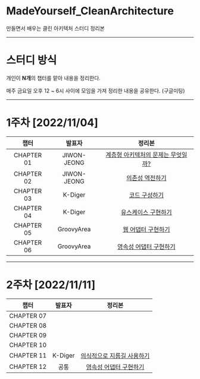 # MadeYourself_CleanArchitecture

만들면서 배우는 클린 아키텍처 스터디 정리본


---

# 스터디 방식

개인이 **N개**의 챕터를 맡아 내용을 정리한다.

매주 금요일 오후 12 ~ 6시 사이에 모임을 가져 정리한 내용을 공유한다. (구글미팅)

---

# 1주차 [2022/11/04]

|챕터|발표자|정리본|
|:---:|:---:|:---:|
|CHAPTER 01|JIWON-JEONG|[계층형 아키텍처의 문제는 무엇일까?](https://github.com/Be-GGanboo-With-Java/MadeYourself_CleanArchitecture/tree/main/CHAPTER%201)|
|CHAPTER 02|JIWON-JEONG|[의존성 역전하기](https://github.com/Be-GGanboo-With-Java/MadeYourself_CleanArchitecture/tree/main/CHAPTER%202)|
|CHAPTER 03|K-Diger|[코드 구성하기](https://github.com/Be-GGanboo-With-Java/MadeYourself_CleanArchitecture/tree/main/CHAPTER%203)|
|CHAPTER 04|K-Diger|[유스케이스 구현하기](https://github.com/Be-GGanboo-With-Java/MadeYourself_CleanArchitecture/tree/main/CHAPTER%204)|
|CHAPTER 05|GroovyArea|[웹 어댑터 구현하기](https://github.com/Be-GGanboo-With-Java/MadeYourself_CleanArchitecture/tree/main/CHAPTER%205)|
|CHAPTER 06|GroovyArea|[영속성 어댑터 구현하기](https://github.com/Be-GGanboo-With-Java/MadeYourself_CleanArchitecture/tree/main/CHAPTER%206)|

---

# 2주차 [2022/11/11]

|챕터|발표자|정리본|
|:---:|:---:|:---:|
|CHAPTER 07||[](https://github.com/Be-GGanboo-With-Java/MadeYourself_CleanArchitecture/tree/main/CHAPTER%207)|
|CHAPTER 08||[](https://github.com/Be-GGanboo-With-Java/MadeYourself_CleanArchitecture/tree/main/CHAPTER%208)|
|CHAPTER 09||[](https://github.com/Be-GGanboo-With-Java/MadeYourself_CleanArchitecture/tree/main/CHAPTER%209)|
|CHAPTER 10||[](https://github.com/Be-GGanboo-With-Java/MadeYourself_CleanArchitecture/tree/main/CHAPTER%2010)|
|CHAPTER 11|K-Diger|[의식적으로 지름길 사용하기](https://github.com/Be-GGanboo-With-Java/MadeYourself_CleanArchitecture/tree/main/CHAPTER%2011)|
|CHAPTER 12|공통|[영속성 어댑터 구현하기](https://github.com/Be-GGanboo-With-Java/MadeYourself_CleanArchitecture/tree/main/CHAPTER%2012)|
